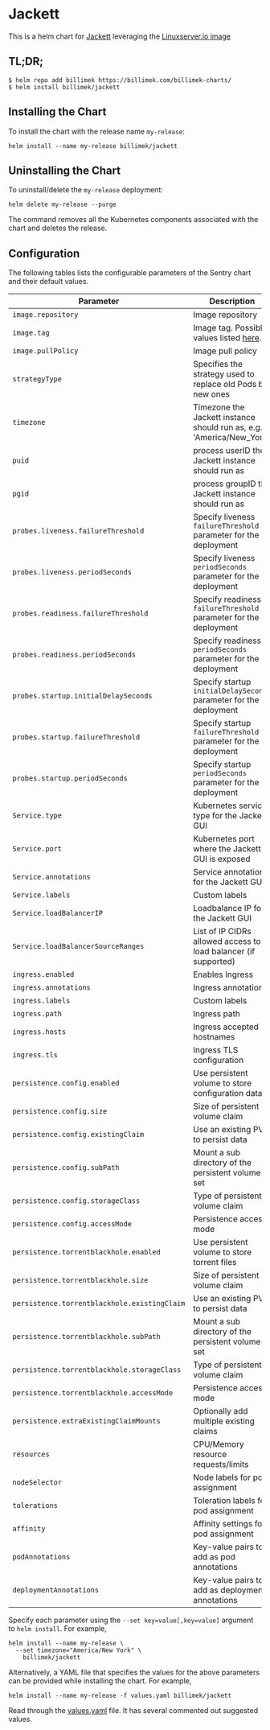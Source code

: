 # Jackett

This is a helm chart for [Jackett](https://github.com/Jackett/Jackett) leveraging the [Linuxserver.io image](https://hub.docker.com/r/linuxserver/jackett/)

## TL;DR;

```shell
$ helm repo add billimek https://billimek.com/billimek-charts/
$ helm install billimek/jackett
```

## Installing the Chart

To install the chart with the release name `my-release`:

```console
helm install --name my-release billimek/jackett
```

## Uninstalling the Chart

To uninstall/delete the `my-release` deployment:

```console
helm delete my-release --purge
```

The command removes all the Kubernetes components associated with the chart and deletes the release.

## Configuration

The following tables lists the configurable parameters of the Sentry chart and their default values.

| Parameter                  | Description                         | Default                                                 |
|----------------------------|-------------------------------------|---------------------------------------------------------|
| `image.repository`         | Image repository | `linuxserver/jackett` |
| `image.tag`                | Image tag. Possible values listed [here](https://hub.docker.com/r/linuxserver/jackett/tags/).| `v0.12.1132-ls37`|
| `image.pullPolicy`         | Image pull policy | `IfNotPresent` |
| `strategyType`             | Specifies the strategy used to replace old Pods by new ones | `Recreate` |
| `timezone`                 | Timezone the Jackett instance should run as, e.g. 'America/New_York' | `UTC` |
| `puid`                     | process userID the Jackett instance should run as | `1001` |
| `pgid`                     | process groupID the Jackett instance should run as | `1001` |
| `probes.liveness.failureThreshold`     | Specify liveness `failureThreshold` parameter for the deployment     | `5`  |
| `probes.liveness.periodSeconds`       | Specify liveness `periodSeconds` parameter for the deployment       | `10` |
| `probes.readiness.failureThreshold`    | Specify readiness `failureThreshold` parameter for the deployment    | `5`  |
| `probes.readiness.periodSeconds`      | Specify readiness `periodSeconds` parameter for the deployment      | `10` |
| `probes.startup.initialDelaySeconds`    | Specify startup `initialDelaySeconds` parameter for the deployment    | `5`  |
| `probes.startup.failureThreshold`      | Specify startup `failureThreshold` parameter for the deployment      | `30` |
| `probes.startup.periodSeconds`      | Specify startup `periodSeconds` parameter for the deployment      | `10` |
| `Service.type`          | Kubernetes service type for the Jackett GUI | `ClusterIP` |
| `Service.port`          | Kubernetes port where the Jackett GUI is exposed| `9117` |
| `Service.annotations`   | Service annotations for the Jackett GUI | `{}` |
| `Service.labels`        | Custom labels | `{}` |
| `Service.loadBalancerIP` | Loadbalance IP for the Jackett GUI | `{}` |
| `Service.loadBalancerSourceRanges` | List of IP CIDRs allowed access to load balancer (if supported)      | None
| `ingress.enabled`              | Enables Ingress | `false` |
| `ingress.annotations`          | Ingress annotations | `{}` |
| `ingress.labels`               | Custom labels                       | `{}`
| `ingress.path`                 | Ingress path | `/` |
| `ingress.hosts`                | Ingress accepted hostnames | `chart-example.local` |
| `ingress.tls`                  | Ingress TLS configuration | `[]` |
| `persistence.config.enabled`      | Use persistent volume to store configuration data | `true` |
| `persistence.config.size`         | Size of persistent volume claim | `1Gi` |
| `persistence.config.existingClaim`| Use an existing PVC to persist data | `nil` |
| `persistence.config.subPath`  | Mount a sub directory of the persistent volume if set | `""` |
| `persistence.config.storageClass` | Type of persistent volume claim | `-` |
| `persistence.config.accessMode`  | Persistence access mode | `ReadWriteOnce` |
| `persistence.torrentblackhole.enabled`      | Use persistent volume to store torrent files | `false` |
| `persistence.torrentblackhole.size`         | Size of persistent volume claim | `1Gi` |
| `persistence.torrentblackhole.existingClaim`| Use an existing PVC to persist data | `nil` |
| `persistence.torrentblackhole.subPath`  | Mount a sub directory of the persistent volume if set | `""` |
| `persistence.torrentblackhole.storageClass` | Type of persistent volume claim | `-` |
| `persistence.torrentblackhole.accessMode`  | Persistence access mode | `ReadWriteOnce` |
| `persistence.extraExistingClaimMounts`  | Optionally add multiple existing claims | `[]` |
| `resources`                | CPU/Memory resource requests/limits | `{}` |
| `nodeSelector`             | Node labels for pod assignment | `{}` |
| `tolerations`              | Toleration labels for pod assignment | `[]` |
| `affinity`                 | Affinity settings for pod assignment | `{}` |
| `podAnnotations`           | Key-value pairs to add as pod annotations  | `{}` |
| `deploymentAnnotations`    | Key-value pairs to add as deployment annotations  | `{}` |

Specify each parameter using the `--set key=value[,key=value]` argument to `helm install`. For example,

```console
helm install --name my-release \
  --set timezone="America/New York" \
    billimek/jackett
```

Alternatively, a YAML file that specifies the values for the above parameters can be provided while installing the chart. For example,

```console
helm install --name my-release -f values.yaml billimek/jackett
```

Read through the [values.yaml](https://github.com/billimek/billimek-charts/blob/master/charts/jackett/values.yaml) file. It has several commented out suggested values.